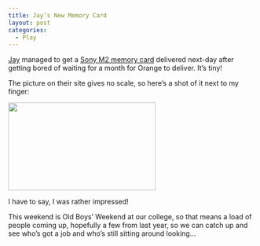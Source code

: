 ```yaml
---
title: Jay’s New Memory Card
layout: post
categories:
  - Play
---
```

[Jay](https://pictures.scholesmafia.co.uk/index.php/?profile=31) managed to get a [Sony M2 memory card](http://sony.co.uk/view/ShowProduct.action?product=MSA1GA) delivered next-day after getting bored of waiting for a month for Orange to deliver. It’s tiny!

The picture on their site gives no scale, so here’s a shot of it next to my finger:

[<img class="alignnone size-medium wp-image-271" src="https://cmbuckley.co.uk/files/2006/10/m2-300x179.jpg" alt="" width="300" height="179" srcset="https://cmbuckley.co.uk/files/2006/10/m2-300x179.jpg 300w, https://cmbuckley.co.uk/files/2006/10/m2.jpg 488w" sizes="(max-width: 300px) 100vw, 300px" />](https://cmbuckley.co.uk/files/2006/10/m2.jpg)

I have to say, I was rather impressed!

This weekend is Old Boys’ Weekend at our college, so that means a load of people coming up, hopefully a few from last year, so we can catch up and see who’s got a job and who’s still sitting around looking…